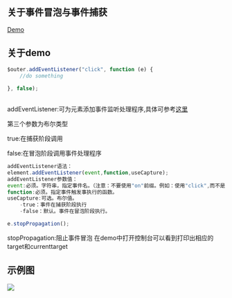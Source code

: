 ## 关于事件冒泡与事件捕获
 [Demo](http://himmas.github.io/Himmas_demo/event_bubbling/)
## 关于demo

```javascript
$outer.addEventListener("click", function (e) {
    //do something
 
}, false);
 
```
addEventListener:可为元素添加事件监听处理程序,具体可参考[这里](https://developer.mozilla.org/zh-CN/docs/Web/API/EventTarget/addEventListener)

第三个参数为布尔类型 

true:在捕获阶段调用 

false:在冒泡阶段调用事件处理程序


```javascript
addEventListener语法：
element.addEventListener(event,function,useCapture);
addEventListener参数值：
event:必须。字符串，指定事件名。（注意：不要使用"on"前缀。例如：使用"click",而不是"onclick"）;
function:必须。指定事件触发事执行的函数。
useCapture:可选。布尔值。
    -true：事件在捕获阶段执行
    -false：默认。事件在冒泡阶段执行。
```
```javascript
e.stopPropagation();
```
stopPropagation:阻止事件冒泡
在demo中打开控制台可以看到打印出相应的target和currenttarget

## 示例图
![](http://7xrkml.com1.z0.glb.clouddn.com/20131028160201571.jpg)
